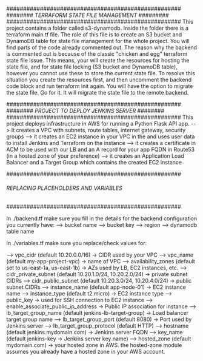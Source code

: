####################################################
######## *TERRAFORM STATE FILE MANAGEMENT* #########
####################################################
This project contains a folder called s3-dynamodb. Inside the folder there is a terraform main.tf file. The role of this file is to create an S3 bucket and DynamoDB table for state file management for the whole project. 
You will find parts of the code already commented out. The reason why the backend is commented out is because of the classic "chicken and egg" terraform state file issue. This means, your will create the resources for hosting the state file, and for state file locking (S3 bucket and DynamoDB table), however you cannot use these to store the current state file. To resolve this situation you create the resources first, and then uncomment the backend code block and run terraform init again. You will have the option to migrate the state file. Go for it. It will migrate the state file to the remote backend.


####################################################
######## *PROJECT TO DEPLOY JENKINS SERVER* ########
####################################################
This project deploys infrastructure in AWS for running a Python Flask API app.
 --> It creates a VPC with subnets, route tables, internet gateway, security groups
 --> it creates an EC2 instance in your VPC in the and uses user data to install Jenkins and Terraform on the instance
 --> it creates a certificate in ACM to be used with our LB and an A record for your app FQDN in Route53 (in a hosted zone of your preference)
 --> it creates an Application Load Balancer and a Target Group which contains the created EC2 instance


####################################################
###### *REPLACING PLACEHOLDERS AND VARIABLES* ######
####################################################

In ./backend.tf make sure you fill in the details for the backend configuration you currently have:
 --> bucket name
 --> bucket key
 --> region
 --> dynamodb table name

In ./variables.tf make sure you replace/check values for:

 --> vpc_cidr (default 10.20.0.0/16) -> CIDR used by your VPC
 --> vpc_name (default my-app-project-vpc) -> name of VPC
 --> availability_zones (default set to us-east-1a, us-east-1b) -> AZs used by LB, EC2 instances, etc.
 --> cidr_private_subnet (default 10.20.1.0/24, 10.20.2.0/24) -> private subnet CIDRs
 --> cidr_public_subnet (default 10.20.3.0/24, 10.20.4.0/24) -> public subnet CIDRs
 --> instance_name (default app-node-01) -> EC2 instance name
 --> instance_type (default t2.micro) -> EC2 instance type
 --> public_key -> used for SSH connection to EC2 instance
 --> enable_associate_public_ip_address -> Public IP association for instance
 --> lb_target_group_name (default jenkins-lb-target-group) -> Load balancer target group name
 --> lb_target_group_port (default 8080) -> Port used by Jenkins server
 --> lb_target_group_protocol (default HTTP)
 --> hostname (default jenkins.mydomain.com) -> Jenkins server FQDN
 --> key_name (default jenkins-key -> Jenkins server key name)
 --> hosted_zone (default mydomain.com) -> your hosted zone in AWS. the hosted-zone module assumes you already have a hosted zone in your AWS account.

